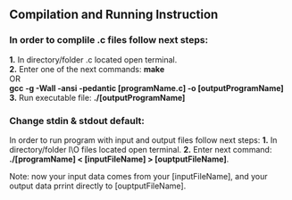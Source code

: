 ## Compilation and Running Instruction

### In order to complile .c files follow next steps:
<b>1.</b> In directory/folder .c located open terminal.
<br><b>2.</b> Enter one of the next commands: <b>make</b> <br>OR<br> <b>gcc -g -Wall -ansi -pedantic [programName.c] -o [outputProgramName]</b>
<br><b>3.</b> Run executable file: <b>./[outputProgramName]</b>

### Change stdin & stdout default: 
In order to run program with input and output files follow next steps:
<b>1.</b> In directory/folder I\O files located open terminal.
<b>2.</b> Enter next command: <b>./[programName] < [inputFileName] > [ouptputFileName]</b>.

Note: now your input data comes from your [inputFileName], and your output data prrint directly to [ouptputFileName].
